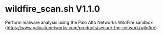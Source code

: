 wildfire_scan.sh V1.1.0
=======================

Perform malware analysis using the Palo Alto Networks WildFire sandbox (https://www.paloaltonetworks.com/products/secure-the-network/wildfire).
